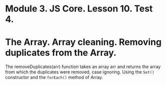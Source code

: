# Module 3. JS Core. Lesson 10. Test 4.

# The Array. Array cleaning. Removing duplicates from the Array.

The removeDuplicates(arr) function takes an array arr and returns the array from which the duplicates were removed, case ignoring. Using the `Set()` constructor and the `forEach()` method of Array.
